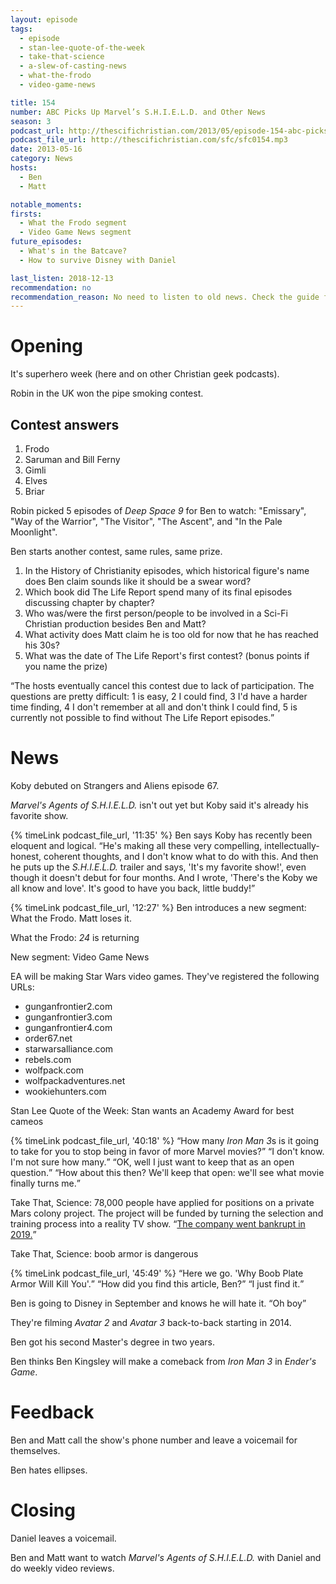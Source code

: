 ```yaml
---
layout: episode
tags:
  - episode
  - stan-lee-quote-of-the-week
  - take-that-science
  - a-slew-of-casting-news
  - what-the-frodo
  - video-game-news

title: 154
number: ABC Picks Up Marvel’s S.H.I.E.L.D. and Other News
season: 3
podcast_url: http://thescifichristian.com/2013/05/episode-154-abc-picks-up-marvels-s-h-i-e-l-d-and-other-news/
podcast_file_url: http://thescifichristian.com/sfc/sfc0154.mp3
date: 2013-05-16
category: News
hosts:
  - Ben
  - Matt

notable_moments:
firsts:
  - What the Frodo segment
  - Video Game News segment
future_episodes:
  - What's in the Batcave?
  - How to survive Disney with Daniel

last_listen: 2018-12-13
recommendation: no
recommendation_reason: No need to listen to old news. Check the guide for what's interesting in hindsight.
---
```

# Opening
It's superhero week (here and on other Christian geek podcasts).

Robin in the UK won the pipe smoking contest.

## Contest answers

1. Frodo
2. Saruman and Bill Ferny
3. Gimli
4. Elves
5. Briar

Robin picked 5 episodes of <i class="work-title">Deep Space 9</i> for Ben to watch: "Emissary", "Way of the Warrior", "The Visitor", "The Ascent", and "In the Pale Moonlight". 

Ben starts another contest, same rules, same prize.

1. In the History of Christianity episodes, which historical figure's name does Ben claim sounds like it should be a swear word? 
2. Which book did The Life Report spend many of its final episodes discussing chapter by chapter? 
3. Who was/were the first person/people to be involved in a Sci-Fi Christian production besides Ben and Matt?
4. What activity does Matt claim he is too old for now that he has reached his 30s?
5. What was the date of The Life Report's first contest? (bonus points if you name the prize) 

<q class="archivist">The hosts eventually cancel this contest due to lack of participation. The questions are pretty difficult: 1 is easy, 2 I could find, 3 I'd have a harder time finding, 4 I don't remember at all and don't think I could find, 5 is currently not possible to find without The Life Report episodes.</q>



# News 
Koby debuted on Strangers and Aliens episode 67.

<i class="work-title">Marvel's Agents of S.H.I.E.L.D.</i> isn't out yet but Koby said it's already his favorite show. 

<div class="quote">
  {% timeLink podcast_file_url, '11:35' %}
  <span class="quote-context is-size-6">Ben says Koby has recently been eloquent and logical.</span>
  <q class="ben">He's making all these very compelling, intellectually-honest, coherent thoughts, and I don't know what to do with this. And then he puts up the <i class="work-title">S.H.I.E.L.D.</i> trailer and says, 'It's my favorite show!', even though it doesn't debut for four months. And I wrote, 'There's the Koby we all know and love'. It's good to have you back, little buddy!</q>
</div>

{% timeLink podcast_file_url, '12:27' %} Ben introduces a new segment: What the Frodo. Matt loses it.

What the Frodo: <i class="work-title">24</i> is returning

New segment: Video Game News

EA will be making Star Wars video games. They've registered the following URLs:
- gunganfrontier2.com
- gunganfrontier3.com
- gunganfrontier4.com
- order67.net
- starwarsalliance.com
- rebels.com
- wolfpack.com
- wolfpackadventures.net
- wookiehunters.com

Stan Lee Quote of the Week: Stan wants an Academy Award for best cameos

<div class="quote">
  {% timeLink podcast_file_url, '40:18' %}
  <q class="ben">How many <i class="work-title">Iron Man 3</i>s is it going to take for you to stop being in favor of more Marvel movies?</q>
  <q class="matt">I don't know. I'm not sure how many.</q>
  <q class="ben">OK, well I just want to keep that as an open question.</q>
  <q class="matt">How about this then? We'll keep that open: we'll see what movie finally turns me.</q>
</div>

Take That, Science: 78,000 people have applied for positions on a private Mars colony project. The project will be funded by turning the selection and training process into a reality TV show.
<q class="archivist inline"><a href="https://en.m.wikipedia.org/wiki/Mars_One">The company went bankrupt in 2019.</a></q>

Take That, Science: boob armor is dangerous

<div class="quote">
  {% timeLink podcast_file_url, '45:49' %}
  <span class="quote-context is-size-6"></span>
  <q class="ben">Here we go. 'Why Boob Plate Armor Will Kill You'.</q>
  <q class="matt">How did you find this article, Ben?</q>
  <q class="ben">I just find it.</q>
</div>

Ben is going to Disney in September and knows he will hate it. <q class="archivist inline">Oh boy</q>

They're filming <i class="work-title">Avatar 2</i> and <i class="work-title">Avatar 3</i> back-to-back starting in 2014.

Ben got his second Master's degree in two years. 

Ben thinks Ben Kingsley will make a comeback from <i class="work-title">Iron Man 3</i> in <i class="work-title">Ender's Game</i>.



# Feedback
Ben and Matt call the show's phone number and leave a voicemail for themselves.

Ben hates ellipses.



# Closing
Daniel leaves a voicemail. 

Ben and Matt want to watch <i class="work-title">Marvel's Agents of S.H.I.E.L.D.</i> with Daniel and do weekly video reviews.